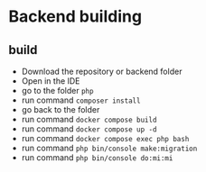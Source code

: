 # Backend building
## build
- Download the repository or backend folder
- Open in the IDE
- go to the folder `php`
- run command `composer install`
- go back to the folder
- run command `docker compose build`
- run command `docker compose up -d`
- run command `docker compose exec php bash`
- run command `php bin/console make:migration`
- run command `php bin/console do:mi:mi`